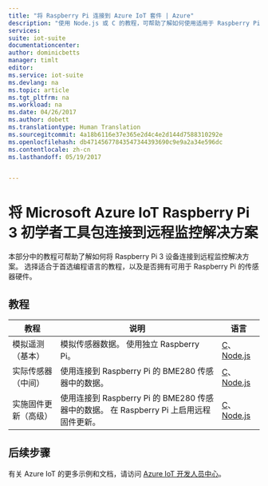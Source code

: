 ```yaml
---
title: "将 Raspberry Pi 连接到 Azure IoT 套件 | Azure"
description: "使用 Node.js 或 C 的教程，可帮助了解如何使用适用于 Raspberry Pi 3 的 Microsoft Azure IoT 初学者工具包和 IoT 套件远程监控解决方案。 可以选择模拟遥测的教程、使用实际传感器的教程，或启用远程固件更新的教程。"
services: 
suite: iot-suite
documentationcenter: 
author: dominicbetts
manager: timlt
editor: 
ms.service: iot-suite
ms.devlang: na
ms.topic: article
ms.tgt_pltfrm: na
ms.workload: na
ms.date: 04/26/2017
ms.author: dobett
ms.translationtype: Human Translation
ms.sourcegitcommit: 4a18b6116e37e365e2d4c4e2d144d7588310292e
ms.openlocfilehash: db47145677843547344393690c9e9a2a34e596dc
ms.contentlocale: zh-cn
ms.lasthandoff: 05/19/2017


---
```

# <a name="connect-your-microsoft-azure-iot-raspberry-pi-3-starter-kit-to-the-remote-monitoring-solution"></a>将 Microsoft Azure IoT Raspberry Pi 3 初学者工具包连接到远程监控解决方案

本部分中的教程可帮助了解如何将 Raspberry Pi 3 设备连接到远程监控解决方案。 选择适合于首选编程语言的教程，以及是否拥有可用于 Raspberry Pi 的传感器硬件。

## <a name="the-tutorials"></a>教程

| 教程 | 说明 | 语言 |
| -------- | ----- | --------- |
| 模拟遥测（基本）| 模拟传感器数据。 使用独立 Raspberry Pi。 | [C][lnk-c-simulator]、[Node.js][lnk-node-simulator] |
| 实际传感器（中间） | 使用连接到 Raspberry Pi 的 BME280 传感器中的数据。 | [C][lnk-c-basic]、[Node.js][lnk-node-basic] |
| 实施固件更新（高级）| 使用连接到 Raspberry Pi 的 BME280 传感器中的数据。 在 Raspberry Pi 上启用远程固件更新。 | [C][lnk-c-advanced]、[Node.js][lnk-node-advanced] |

## <a name="next-steps"></a>后续步骤

有关 Azure IoT 的更多示例和文档，请访问 [Azure IoT 开发人员中心](/develop/iot/)。

[lnk-node-simulator]: ./iot-suite-raspberry-pi-kit-node-get-started-simulator.md
[lnk-node-basic]: ./iot-suite-raspberry-pi-kit-node-get-started-basic.md
[lnk-node-advanced]: ./iot-suite-raspberry-pi-kit-node-get-started-advanced.md
[lnk-c-simulator]: ./iot-suite-raspberry-pi-kit-c-get-started-simulator.md
[lnk-c-basic]: ./iot-suite-raspberry-pi-kit-c-get-started-basic.md
[lnk-c-advanced]: ./iot-suite-raspberry-pi-kit-c-get-started-advanced.md
